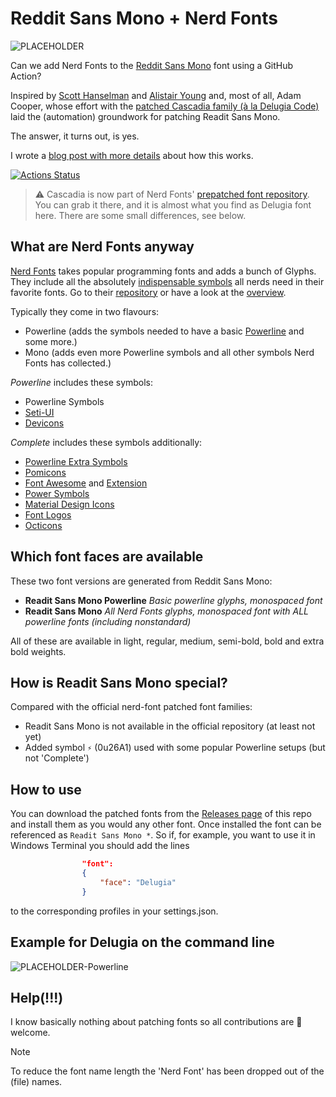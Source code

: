 # Reddit Sans Mono + Nerd Fonts

![PLACEHOLDER](/REDDITSANSMONO.png)

Can we add Nerd Fonts to the [Reddit Sans Mono](https://github.com/reddit/redditsans) font using a GitHub Action?

Inspired by [Scott Hanselman](https://www.hanselman.com/blog/PatchingTheNewCascadiaCodeToIncludePowerlineGlyphsAndOtherNerdFontsForTheWindowsTerminal.aspx) and [Alistair Young](https://github.com/microsoft/cascadia-code/issues/10?WT.mc_id=-blog-scottha#issuecomment-532969414) and, most of all, Adam Cooper, whose effort with the [patched Cascadia family (à la Delugia Code)](https://github.com/adam7/delugia-code "Delugia Code") laid the (automation) groundwork for patching Readit Sans Mono.

The answer, it turns out, is yes.

I wrote a [blog post with more details](https://admcpr.com/automating-the-patching-of-cascadia-code-to-include-nerd-fonts) about how this works.

[![Actions Status](https://github.com/pa-0/RedditSansMono-NerdFont/workflows/Generate%20Fonts/badge.svg)](https://github.com/pa-0/RedditSansMono-NerdFont/actions)

> ⚠ Cascadia is now part of Nerd Fonts' [prepatched font repository](https://github.com/ryanoasis/nerd-fonts#patched-fonts). You can grab it there, and it is almost what you find as Delugia font here. There are some small differences, see below.

## What are Nerd Fonts anyway

[Nerd Fonts](https://www.nerdfonts.com) takes popular programming fonts and adds a bunch of Glyphs. They include all the absolutely [indispensable symbols](https://github.com/ryanoasis/nerd-fonts/wiki/Glyph-Sets-and-Code-Points) all nerds need in their favorite fonts.
Go to their [repository](https://github.com/ryanoasis/nerd-fonts) or have a look at the [overview](https://www.nerdfonts.com/#cheat-sheet).

Typically they come in two flavours:

* Powerline (adds the symbols needed to have a basic [Powerline](https://github.com/powerline) and some more.)
* Mono (adds even more Powerline symbols and all other symbols Nerd Fonts has collected.)

_Powerline_ includes these symbols:

* Powerline Symbols
* [Seti-UI](https://atom.io/themes/seti-ui#current_icons)
* [Devicons](http://vorillaz.github.io/devicons/)

_Complete_ includes these symbols additionally:

* [Powerline Extra Symbols](https://github.com/ryanoasis/powerline-extra-symbols)
* [Pomicons](https://github.com/gabrielelana/pomicons)
* [Font Awesome](https://github.com/FortAwesome/Font-Awesome) and [Extension](https://github.com/AndreLZGava/font-awesome-extension)
* [Power Symbols](https://unicodepowersymbol.com/)
* [Material Design Icons](https://github.com/Templarian/MaterialDesign)
* [Font Logos](https://github.com/Lukas-W/font-logos)
* [Octicons](https://github.com/github/octicons)

## Which font faces are available

These two font versions are generated from Reddit Sans Mono:

* **Readit Sans Mono Powerline** _Basic powerline glyphs, monospaced font_
* **Readit Sans Mono** _All Nerd Fonts glyphs, monospaced font with ALL powerline fonts (including nonstandard)_

All of these are available in light, regular, medium, semi-bold, bold and extra bold weights.

## How is Readit Sans Mono special?

Compared with the official nerd-font patched font families:

* Readit Sans Mono is not available in the official repository (at least not yet)
* Added symbol ``⚡`` (0u26A1) used with some popular Powerline setups (but not 'Complete')

## How to use

You can download the patched fonts from the [Releases page](https://github.com/pa-0/RedditSansMono-NerdFont/releases) of this
repo and install them as you would any other font. Once installed the font can be referenced as `Readit Sans Mono *`.
So if, for example, you want to use it in Windows Terminal you should add the lines

```json
                "font":
                {
                    "face": "Delugia"
                }
```

to the corresponding profiles in your settings.json.

## Example for Delugia on the command line

![PLACEHOLDER-Powerline](/placeholder_powerline.png)

## Help(!!!)

I know basically nothing about patching fonts so all contributions are 🦸‍ welcome.

>[!Note]
> To reduce the font name length the 'Nerd Font' has been dropped out of the (file) names.
